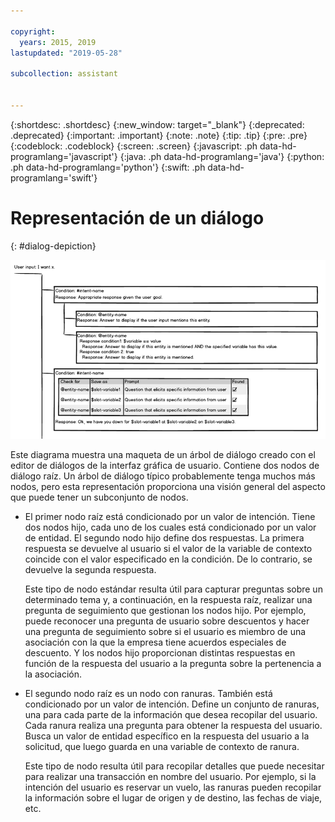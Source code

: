 ```yaml
---

copyright:
  years: 2015, 2019
lastupdated: "2019-05-28"

subcollection: assistant


---
```


{:shortdesc: .shortdesc}
{:new_window: target="_blank"}
{:deprecated: .deprecated}
{:important: .important}
{:note: .note}
{:tip: .tip}
{:pre: .pre}
{:codeblock: .codeblock}
{:screen: .screen}
{:javascript: .ph data-hd-programlang='javascript'}
{:java: .ph data-hd-programlang='java'}
{:python: .ph data-hd-programlang='python'}
{:swift: .ph data-hd-programlang='swift'}

# Representación de un diálogo
{: #dialog-depiction}

![Un árbol de diálogo de muestra con contenido de ejemplo](images/dialog-depiction-full.png)

Este diagrama muestra una maqueta de un árbol de diálogo creado con el editor de diálogos de la interfaz gráfica de usuario. Contiene dos nodos de diálogo raíz. Un árbol de diálogo típico probablemente tenga muchos más nodos, pero esta representación proporciona una visión general del aspecto que puede tener un subconjunto de nodos.

- El primer nodo raíz está condicionado por un valor de intención. Tiene dos nodos hijo, cada uno de los cuales está condicionado por un valor de entidad.  El segundo nodo hijo define dos respuestas. La primera respuesta se devuelve al usuario si el valor de la variable de contexto coincide con el valor especificado en la condición. De lo contrario, se devuelve la segunda respuesta.

  Este tipo de nodo estándar resulta útil para capturar preguntas sobre un determinado tema y, a continuación, en la respuesta raíz, realizar una pregunta de seguimiento que gestionan los nodos hijo. Por ejemplo, puede reconocer una pregunta de usuario sobre descuentos y hacer una pregunta de seguimiento sobre si el usuario es miembro de una asociación con la que la empresa tiene acuerdos especiales de descuento. Y los nodos hijo proporcionan distintas respuestas en función de la respuesta del usuario a la pregunta sobre la pertenencia a la asociación.

- El segundo nodo raíz es un nodo con ranuras. También está condicionado por un valor de intención. Define un conjunto de ranuras, una para cada parte de la información que desea recopilar del usuario. Cada ranura realiza una pregunta para obtener la respuesta del usuario. Busca un valor de entidad específico en la respuesta del usuario a la solicitud, que luego guarda en una variable de contexto de ranura.

  Este tipo de nodo resulta útil para recopilar detalles que puede necesitar para realizar una transacción en nombre del usuario. Por ejemplo, si la intención del usuario es reservar un vuelo, las ranuras pueden recopilar la información sobre el lugar de origen y de destino, las fechas de viaje, etc.
